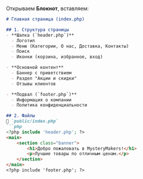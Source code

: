 Открываем **Блокнот**, вставляем:  
```md
# Главная страница (index.php)

## 1. Структура страницы
- **Шапка (`header.php`)**  
  - Логотип  
  - Меню (Категории, О нас, Доставка, Контакты)  
  - Поиск  
  - Иконки (корзина, избранное, вход)  

- **Основной контент**  
  - Баннер с приветствием  
  - Раздел "Акции и скидки"  
  - Отзывы клиентов  

- **Подвал (`footer.php`)**  
  - Информация о компании  
  - Политика конфиденциальности  

## 2. Файлы
📁 `public/index.php`
```php
<?php include 'header.php'; ?>
<main>
    <section class="banner">
        <h1>Добро пожаловать в MysteryMakers!</h1>
        <p>Лучшие товары по отличным ценам.</p>
    </section>
</main>
<?php include 'footer.php'; ?>
